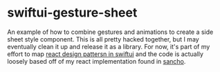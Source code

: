 #  swiftui-gesture-sheet

An example of how to combine gestures and animations to create a side sheet style component. This is all pretty hacked together, but I may eventually clean it up and release it as a library. For now, it's part of my effort to map [react design pattersn in swiftui](https://github.com/bmcmahen/react-meets-swiftui) and the code is actually loosely based off of my react implementation found in [sancho](https://github.com/bmcmahen/sancho).

